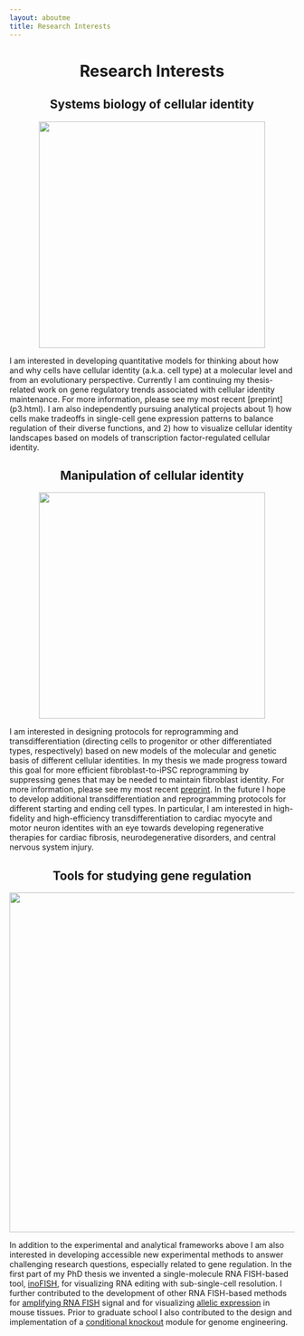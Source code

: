 ```yaml
---
layout: aboutme
title: Research Interests
---
```


# <center> Research Interests </center>

## <center> Systems biology of cellular identity </center> 

<p align="center">
<img src="{{ site.baseurl }}static/img/pillars-springs_forsite.jpg" style="width:400px;" />
</p>
I am interested in developing quantitative models for thinking about how and why cells have cellular identity (a.k.a. cell type) at a molecular level and from an evolutionary perspective. 
<!-- In my thesis we developed a model for identifying transcription factors that maintain cellular identity. We showed that transcription factors whose expression levels change most frequently in response to a broad panel of perturbations <i>in vitro</i> are often important for cell identity maintenance <i>in vitro</i>.--> Currently I am continuing my thesis-related work on gene regulatory trends associated with cellular identity maintenance. For more information, please see my most recent [preprint](p3.html). I am also independently pursuing analytical projects about 1) how cells make tradeoffs in single-cell gene expression patterns to balance regulation of their diverse functions, and 2) how to visualize cellular identity landscapes based on models of transcription factor-regulated cellular identity. 

## <center> Manipulation of cellular identity </center> 

<p align="center">
<img src="{{ site.baseurl }}static/img/ipsc_cm_forsite.jpg" style="width:400px;" />
</p>

<!-- Cells display complex and important phenotypes depending on their cellular identity. For both basic and translational purposes we would like to be able to manipulate cellular identity on demand. For example, in basic research the advent of directed differentiation of cardiac myocytes (A, above) from human induced pluripotent stem cells (iPSC) has made possible experiments that previously would have required precious human tissue samples. Translationally, cellular reprogramming and transdifferentiation (directing cells to progenitor or other differentiated types, respectively; B, above) form the basis of many regenerative therapies under investigation.  -->
I am interested in designing protocols for reprogramming and transdifferentiation (directing cells to progenitor or other differentiated types, respectively) based on new models of the molecular and genetic basis of different cellular identities. In my thesis we made progress toward this goal for more efficient fibroblast-to-iPSC reprogramming by suppressing genes that may be needed to maintain fibroblast identity. For more information, please see my most recent [preprint](p3.html). In the future I hope to develop additional transdifferentiation and reprogramming protocols for different starting and ending cell types. In particular, I am interested in high-fidelity and high-efficiency transdifferentiation to cardiac myocyte and motor neuron identites with an eye towards developing regenerative therapies for cardiac fibrosis, neurodegenerative disorders, and central nervous system injury.

## <center> Tools for studying gene regulation </center> 

<p align="center">
<img src="{{ site.baseurl }}static/img/inofish_forsite.jpg" style="width:600px;" />
</p>

In addition to the experimental and analytical frameworks above I am also interested in developing accessible new experimental methods to answer challenging research questions, especially related to gene regulation. In the first part of my PhD thesis we invented a single-molecule RNA FISH-based tool, [inoFISH](inofish.html), for visualizing RNA editing with sub-single-cell resolution. I further contributed to the development of other RNA FISH-based methods for [amplifying RNA FISH](clampfish.html) signal and for visualizing [allelic expression](tissuesnpfishbursting.html) in mouse tissues. Prior to graduate school I also contributed to the design and implementation of a [conditional knockout](coin.html) module for genome engineering.


<!-- ## Future Directions -->

